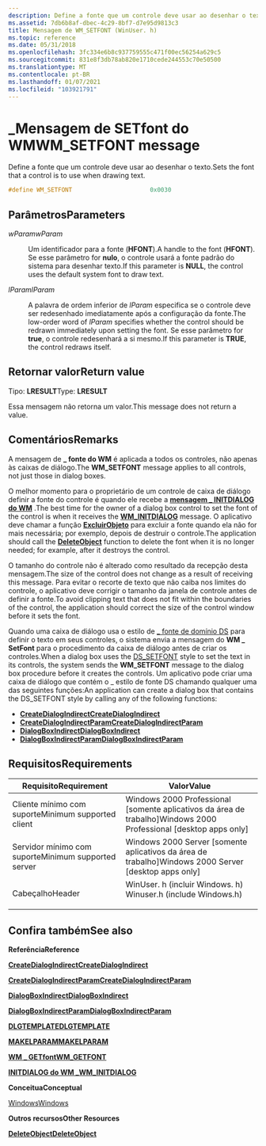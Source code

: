 ```yaml
---
description: Define a fonte que um controle deve usar ao desenhar o texto.
ms.assetid: 7db6b8af-dbec-4c29-8bf7-d7e95d9813c3
title: Mensagem de WM_SETFONT (WinUser. h)
ms.topic: reference
ms.date: 05/31/2018
ms.openlocfilehash: 3fc334e6b8c937759555c471f00ec56254a629c5
ms.sourcegitcommit: 831e8f3db78ab820e1710cede244553c70e50500
ms.translationtype: MT
ms.contentlocale: pt-BR
ms.lasthandoff: 01/07/2021
ms.locfileid: "103921791"
---
```

# <a name="wm_setfont-message"></a><span data-ttu-id="6115b-103">\_Mensagem de SETfont do WM</span><span class="sxs-lookup"><span data-stu-id="6115b-103">WM\_SETFONT message</span></span>

<span data-ttu-id="6115b-104">Define a fonte que um controle deve usar ao desenhar o texto.</span><span class="sxs-lookup"><span data-stu-id="6115b-104">Sets the font that a control is to use when drawing text.</span></span>


```C++
#define WM_SETFONT                      0x0030
```



## <a name="parameters"></a><span data-ttu-id="6115b-105">Parâmetros</span><span class="sxs-lookup"><span data-stu-id="6115b-105">Parameters</span></span>

<dl> <dt>

<span data-ttu-id="6115b-106">*wParam*</span><span class="sxs-lookup"><span data-stu-id="6115b-106">*wParam*</span></span> 
</dt> <dd>

<span data-ttu-id="6115b-107">Um identificador para a fonte (**HFONT**).</span><span class="sxs-lookup"><span data-stu-id="6115b-107">A handle to the font (**HFONT**).</span></span> <span data-ttu-id="6115b-108">Se esse parâmetro for **nulo**, o controle usará a fonte padrão do sistema para desenhar texto.</span><span class="sxs-lookup"><span data-stu-id="6115b-108">If this parameter is **NULL**, the control uses the default system font to draw text.</span></span>

</dd> <dt>

<span data-ttu-id="6115b-109">*lParam*</span><span class="sxs-lookup"><span data-stu-id="6115b-109">*lParam*</span></span> 
</dt> <dd>

<span data-ttu-id="6115b-110">A palavra de ordem inferior de *lParam* especifica se o controle deve ser redesenhado imediatamente após a configuração da fonte.</span><span class="sxs-lookup"><span data-stu-id="6115b-110">The low-order word of *lParam* specifies whether the control should be redrawn immediately upon setting the font.</span></span> <span data-ttu-id="6115b-111">Se esse parâmetro for **true**, o controle redesenhará a si mesmo.</span><span class="sxs-lookup"><span data-stu-id="6115b-111">If this parameter is **TRUE**, the control redraws itself.</span></span>

</dd> </dl>

## <a name="return-value"></a><span data-ttu-id="6115b-112">Retornar valor</span><span class="sxs-lookup"><span data-stu-id="6115b-112">Return value</span></span>

<span data-ttu-id="6115b-113">Tipo: **LRESULT**</span><span class="sxs-lookup"><span data-stu-id="6115b-113">Type: **LRESULT**</span></span>

<span data-ttu-id="6115b-114">Essa mensagem não retorna um valor.</span><span class="sxs-lookup"><span data-stu-id="6115b-114">This message does not return a value.</span></span>

## <a name="remarks"></a><span data-ttu-id="6115b-115">Comentários</span><span class="sxs-lookup"><span data-stu-id="6115b-115">Remarks</span></span>

<span data-ttu-id="6115b-116">A mensagem de **\_ fonte do WM** é aplicada a todos os controles, não apenas às caixas de diálogo.</span><span class="sxs-lookup"><span data-stu-id="6115b-116">The **WM\_SETFONT** message applies to all controls, not just those in dialog boxes.</span></span>

<span data-ttu-id="6115b-117">O melhor momento para o proprietário de um controle de caixa de diálogo definir a fonte do controle é quando ele recebe a [**mensagem \_ INITDIALOG do WM**](../dlgbox/wm-initdialog.md) .</span><span class="sxs-lookup"><span data-stu-id="6115b-117">The best time for the owner of a dialog box control to set the font of the control is when it receives the [**WM\_INITDIALOG**](../dlgbox/wm-initdialog.md) message.</span></span> <span data-ttu-id="6115b-118">O aplicativo deve chamar a função [**ExcluirObjeto**](/windows/win32/api/wingdi/nf-wingdi-deleteobject) para excluir a fonte quando ela não for mais necessária; por exemplo, depois de destruir o controle.</span><span class="sxs-lookup"><span data-stu-id="6115b-118">The application should call the [**DeleteObject**](/windows/win32/api/wingdi/nf-wingdi-deleteobject) function to delete the font when it is no longer needed; for example, after it destroys the control.</span></span>

<span data-ttu-id="6115b-119">O tamanho do controle não é alterado como resultado da recepção desta mensagem.</span><span class="sxs-lookup"><span data-stu-id="6115b-119">The size of the control does not change as a result of receiving this message.</span></span> <span data-ttu-id="6115b-120">Para evitar o recorte de texto que não caiba nos limites do controle, o aplicativo deve corrigir o tamanho da janela de controle antes de definir a fonte.</span><span class="sxs-lookup"><span data-stu-id="6115b-120">To avoid clipping text that does not fit within the boundaries of the control, the application should correct the size of the control window before it sets the font.</span></span>

<span data-ttu-id="6115b-121">Quando uma caixa de diálogo usa o estilo de [ \_ fonte de domínio DS](../dlgbox/about-dialog-boxes.md) para definir o texto em seus controles, o sistema envia a mensagem do **WM \_ SetFont** para o procedimento da caixa de diálogo antes de criar os controles.</span><span class="sxs-lookup"><span data-stu-id="6115b-121">When a dialog box uses the [DS\_SETFONT](../dlgbox/about-dialog-boxes.md) style to set the text in its controls, the system sends the **WM\_SETFONT** message to the dialog box procedure before it creates the controls.</span></span> <span data-ttu-id="6115b-122">Um aplicativo pode criar uma caixa de diálogo que contém o \_ estilo de fonte DS chamando qualquer uma das seguintes funções:</span><span class="sxs-lookup"><span data-stu-id="6115b-122">An application can create a dialog box that contains the DS\_SETFONT style by calling any of the following functions:</span></span>

-   [<span data-ttu-id="6115b-123">**CreateDialogIndirect**</span><span class="sxs-lookup"><span data-stu-id="6115b-123">**CreateDialogIndirect**</span></span>](/windows/win32/api/winuser/nf-winuser-createdialogindirecta)
-   [<span data-ttu-id="6115b-124">**CreateDialogIndirectParam**</span><span class="sxs-lookup"><span data-stu-id="6115b-124">**CreateDialogIndirectParam**</span></span>](/windows/win32/api/winuser/nf-winuser-createdialogindirectparama)
-   [<span data-ttu-id="6115b-125">**DialogBoxIndirect**</span><span class="sxs-lookup"><span data-stu-id="6115b-125">**DialogBoxIndirect**</span></span>](/windows/win32/api/winuser/nf-winuser-dialogboxindirecta)
-   [<span data-ttu-id="6115b-126">**DialogBoxIndirectParam**</span><span class="sxs-lookup"><span data-stu-id="6115b-126">**DialogBoxIndirectParam**</span></span>](/windows/win32/api/winuser/nf-winuser-dialogboxindirectparama)

## <a name="requirements"></a><span data-ttu-id="6115b-127">Requisitos</span><span class="sxs-lookup"><span data-stu-id="6115b-127">Requirements</span></span>



| <span data-ttu-id="6115b-128">Requisito</span><span class="sxs-lookup"><span data-stu-id="6115b-128">Requirement</span></span> | <span data-ttu-id="6115b-129">Valor</span><span class="sxs-lookup"><span data-stu-id="6115b-129">Value</span></span> |
|-------------------------------------|----------------------------------------------------------------------------------------------------------|
| <span data-ttu-id="6115b-130">Cliente mínimo com suporte</span><span class="sxs-lookup"><span data-stu-id="6115b-130">Minimum supported client</span></span><br/> | <span data-ttu-id="6115b-131">Windows 2000 Professional \[somente aplicativos da área de trabalho\]</span><span class="sxs-lookup"><span data-stu-id="6115b-131">Windows 2000 Professional \[desktop apps only\]</span></span><br/>                                               |
| <span data-ttu-id="6115b-132">Servidor mínimo com suporte</span><span class="sxs-lookup"><span data-stu-id="6115b-132">Minimum supported server</span></span><br/> | <span data-ttu-id="6115b-133">Windows 2000 Server \[somente aplicativos da área de trabalho\]</span><span class="sxs-lookup"><span data-stu-id="6115b-133">Windows 2000 Server \[desktop apps only\]</span></span><br/>                                                     |
| <span data-ttu-id="6115b-134">Cabeçalho</span><span class="sxs-lookup"><span data-stu-id="6115b-134">Header</span></span><br/>                   | <dl> <span data-ttu-id="6115b-135"><dt>WinUser. h (incluir Windows. h)</dt></span><span class="sxs-lookup"><span data-stu-id="6115b-135"><dt>Winuser.h (include Windows.h)</dt></span></span> </dl> |



## <a name="see-also"></a><span data-ttu-id="6115b-136">Confira também</span><span class="sxs-lookup"><span data-stu-id="6115b-136">See also</span></span>

<dl> <dt>

<span data-ttu-id="6115b-137">**Referência**</span><span class="sxs-lookup"><span data-stu-id="6115b-137">**Reference**</span></span>
</dt> <dt>

[<span data-ttu-id="6115b-138">**CreateDialogIndirect**</span><span class="sxs-lookup"><span data-stu-id="6115b-138">**CreateDialogIndirect**</span></span>](/windows/win32/api/winuser/nf-winuser-createdialogindirecta)
</dt> <dt>

[<span data-ttu-id="6115b-139">**CreateDialogIndirectParam**</span><span class="sxs-lookup"><span data-stu-id="6115b-139">**CreateDialogIndirectParam**</span></span>](/windows/win32/api/winuser/nf-winuser-createdialogindirectparama)
</dt> <dt>

[<span data-ttu-id="6115b-140">**DialogBoxIndirect**</span><span class="sxs-lookup"><span data-stu-id="6115b-140">**DialogBoxIndirect**</span></span>](/windows/win32/api/winuser/nf-winuser-dialogboxindirecta)
</dt> <dt>

[<span data-ttu-id="6115b-141">**DialogBoxIndirectParam**</span><span class="sxs-lookup"><span data-stu-id="6115b-141">**DialogBoxIndirectParam**</span></span>](/windows/win32/api/winuser/nf-winuser-dialogboxindirectparama)
</dt> <dt>

[<span data-ttu-id="6115b-142">**DLGTEMPLATE**</span><span class="sxs-lookup"><span data-stu-id="6115b-142">**DLGTEMPLATE**</span></span>](/windows/win32/api/winuser/ns-winuser-dlgtemplate)
</dt> <dt>

[<span data-ttu-id="6115b-143">**MAKELPARAM**</span><span class="sxs-lookup"><span data-stu-id="6115b-143">**MAKELPARAM**</span></span>](/windows/win32/api/winuser/nf-winuser-makelparam)
</dt> <dt>

[<span data-ttu-id="6115b-144">**WM \_ GETfont**</span><span class="sxs-lookup"><span data-stu-id="6115b-144">**WM\_GETFONT**</span></span>](wm-getfont.md)
</dt> <dt>

[<span data-ttu-id="6115b-145">**INITDIALOG do WM \_**</span><span class="sxs-lookup"><span data-stu-id="6115b-145">**WM\_INITDIALOG**</span></span>](../dlgbox/wm-initdialog.md)
</dt> <dt>

<span data-ttu-id="6115b-146">**Conceitua**</span><span class="sxs-lookup"><span data-stu-id="6115b-146">**Conceptual**</span></span>
</dt> <dt>

[<span data-ttu-id="6115b-147">Windows</span><span class="sxs-lookup"><span data-stu-id="6115b-147">Windows</span></span>](windows.md)
</dt> <dt>

<span data-ttu-id="6115b-148">**Outros recursos**</span><span class="sxs-lookup"><span data-stu-id="6115b-148">**Other Resources**</span></span>
</dt> <dt>

[<span data-ttu-id="6115b-149">**DeleteObject**</span><span class="sxs-lookup"><span data-stu-id="6115b-149">**DeleteObject**</span></span>](/windows/win32/api/wingdi/nf-wingdi-deleteobject)
</dt> </dl>

 

 
